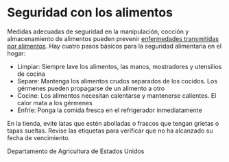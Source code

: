 Seguridad con los alimentos
===========================


Medidas adecuadas de seguridad en la manipulación, cocción y almacenamiento de alimentos pueden prevenir [enfermedades transmitidas por alimentos](https://medlineplus.gov/spanish/foodborneillness.html). Hay cuatro pasos básicos para la seguridad alimentaria en el hogar:


* Limpiar: Siempre lave los alimentos, las manos, mostradores y utensilios de cocina
* Separe: Mantenga los alimentos crudos separados de los cocidos. Los gérmenes pueden propagarse de un alimento a otro
* Cocine: Los alimentos necesitan calentarse y mantenerse calientes. El calor mata a los gérmenes
* Enfríe: Ponga la comida fresca en el refrigerador inmediatamente


 En la tienda, evite latas que estén abolladas o frascos que tengan grietas o tapas sueltas. Revise las etiquetas para verificar que no ha alcanzado su fecha de vencimiento. 


Departamento de Agricultura de Estados Unidos 

